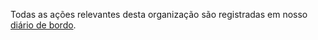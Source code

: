 Todas as ações relevantes desta organização são registradas em nosso [diário de bordo](../LOGBOOK.md).
